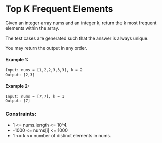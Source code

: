 # Top K Frequent Elements
Given an integer array nums and an integer k, return the k most frequent elements within the array.

The test cases are generated such that the answer is always unique.

You may return the output in any order.

#### Example 1:
```
Input: nums = [1,2,2,3,3,3], k = 2
Output: [2,3]
```

#### Example 2:
```
Input: nums = [7,7], k = 1
Output: [7]
```
### Constraints:

* 1 <= nums.length <= 10^4.
* -1000 <= nums[i] <= 1000
* 1 <= k <= number of distinct elements in nums.
